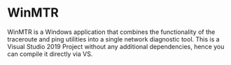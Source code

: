 # WinMTR
WinMTR is a Windows application that combines the functionality of the traceroute and ping utilities into a single network diagnostic tool. 
This is a Visual Studio 2019 Project without any additional dependencies, hence you can compile it directly via VS.
